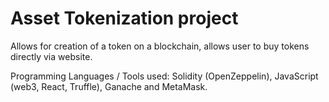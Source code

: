 # Asset Tokenization project
Allows for creation of a token on a blockchain, allows user to buy tokens directly via website.

Programming Languages / Tools used: Solidity (OpenZeppelin), JavaScript (web3, React, Truffle), Ganache and MetaMask.
